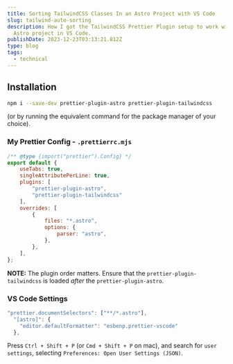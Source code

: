 ```yaml
---
title: Sorting TailwindCSS Classes In an Astro Project with VS Code
slug: tailwind-auto-sorting
description: How I got the TailwindCSS Prettier Plugin setup to work with my
  Astro project in VS Code.
publishDate: 2023-12-23T03:13:21.812Z
type: blog
tags:
  - technical
---
```

## Installation

```bash
npm i --save-dev prettier-plugin-astro prettier-plugin-tailwindcss
```

(or by running the equivalent command for the package manager of your choice).

### My Prettier Config - `.prettierrc.mjs`

```javascript
/** @type {import("prettier").Config} */
export default {
    useTabs: true,
    singleAttributePerLine: true,
    plugins: [
        "prettier-plugin-astro",
        "prettier-plugin-tailwindcss"
    ],
    overrides: [
        {
            files: "*.astro",
            options: {
                parser: "astro",
            },
        },
    ],
};
```

**NOTE:** The plugin order matters. Ensure that the `prettier-plugin-tailwindcss` is loaded *after* the `prettier-plugin-astro`.

### VS Code Settings

```javascript
"prettier.documentSelectors": ["**/*.astro"],
  "[astro]": {
    "editor.defaultFormatter": "esbenp.prettier-vscode"
  },
```

Press `Ctrl + Shift + P` (or `Cmd + Shift + P` on mac), and search for `user settings`, selecting `Preferences: Open User Settings (JSON)`.